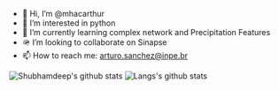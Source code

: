 - 👋 Hi, I’m @mhacarthur
- 👀 I’m interested in python
- 🌱 I’m currently learning complex network and Precipitation Features
- 🪖 I’m looking to collaborate on Sinapse
- 📫 How to reach me: arturo.sanchez@inpe.br

![Shubhamdeep's github stats](https://github-readme-stats.vercel.app/api?username=mhacarthur&show_icons=true&hide_border=true)
![Langs's github stats](https://github-readme-stats.vercel.app/api/top-langs/?username=mhacarthur&layout=compact)
<!---
mhacarthur/mhacarthur is a ✨ special ✨ repository because its `README.md` (this file) appears on your GitHub profile.
You can click the Preview link to take a look at your changes.
--->
